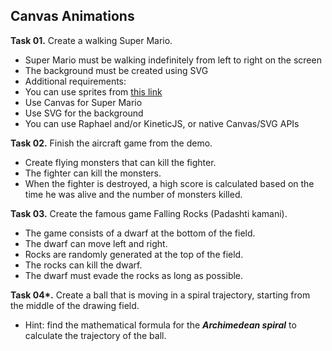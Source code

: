 ## Canvas Animations

**Task 01.** Create a walking Super Mario.
 * Super Mario must be walking indefinitely from left to right on the screen
 * The background must be created using SVG
 * Additional requirements:
  * You can use sprites from [this link](https://www.google.com/search?q=super+mario+sprite&newwindow=1&es_sm=122&source=lnms&tbm=isch&sa=X&ei=4haQU4mKJKjB0QXBo4GIBw&ved=0CAgQ_AUoAQ&biw=1618&bih=965)
  * Use Canvas for Super Mario
  * Use SVG for the background
  * You can use Raphael and/or KineticJS, or native Canvas/SVG APIs

**Task 02.** Finish the aircraft game from the demo.
 * Create flying monsters that can kill the fighter.
 * The fighter can kill the monsters.
 * When the fighter is destroyed, a high score is calculated based on the time he was alive and the number of monsters killed.

**Task 03.** Create the famous game Falling Rocks (Padashti kamani).
 * The game consists of a dwarf at the bottom of the field.
  * The dwarf can move left and right.
 * Rocks are randomly generated at the top of the field.
  * The rocks can kill the dwarf.
 * The dwarf must evade the rocks as long as possible.

**Task 04\*.** Create a ball that is moving in a spiral trajectory, starting from the middle of the drawing field.
 * Hint: find the mathematical formula for the ***Archimedean spiral*** to calculate the trajectory of the ball.
